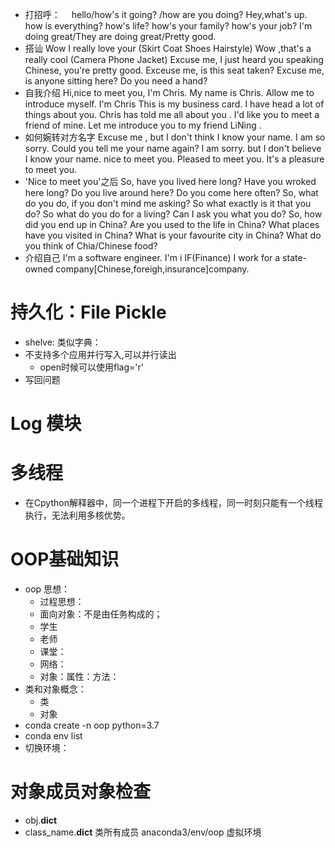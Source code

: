 
- 打招呼：　
hello/how's it going? /how are you doing? Hey,what's up.
how is everything? how's life? how's your family? how's your job?
I'm doing great/They are doing great/Pretty good.
- 搭讪
Wow I really love your (Skirt Coat Shoes Hairstyle)
Wow ,that's a really cool (Camera Phone Jacket)
Excuse me, I just heard you speaking Chinese, you're pretty good.
Exceuse me, is this seat taken?
Excuse me, is anyone sitting here?
Do you need a hand?
- 自我介绍
Hi,nice to meet you, I'm Chris.
My name is Chris.
Allow me to introduce myself. I'm Chris
This is my business card.
I have head a lot of things about you. 
Chris has told me all about you .
I'd like you to meet a friend of mine.
Let me introduce you to my friend LiNing .
- 如何婉转对方名字
Excuse me , but I don't think I know your name.
I am so sorry. Could you tell me your name again?
I am sorry. but I don't believe I know your name.
nice to meet you.
Pleased to meet you. 
It's a pleasure to meet you.
- 'Nice to meet you'之后
So, have you lived here long?
Have you wroked here long?
Do you live around here?
Do you come here often?
So, what do you do, if you don't mind me asking?
So what exactly is it that you do?
So  what do you do for a living?
Can I ask you what you do?
So, how did you end up in China?
Are you used to the life in China?
What places have you visited in China?
What is your favourite city in China?
What do you think of Chia/Chinese food?
- 介绍自己
I'm a software engineer.
I'm i IF(Finance)
I work for a state-owned company[Chinese,foreigh,insurance]company.


# 持久化：File Pickle
- shelve:  类似字典：
- 不支持多个应用并行写入,可以并行读出
    - open时候可以使用flag='r'
- 写回问题

# Log 模块
# 多线程
- 在Cpython解释器中，同一个进程下开启的多线程，同一时刻只能有一个线程执行，无法利用多核优势。
# OOP基础知识
- oop 思想：
    - 过程思想：
    - 面向对象：不是由任务构成的；
    - 学生
    - 老师
    - 课堂：
    - 网络：
    - 对象：属性：方法：
- 类和对象概念：
    - 类
    - 对象
- conda create -n oop python=3.7
- conda env list
- 切换环境：　
# 对象成员对象检查
- obj.__dict__
- class_name.__dict__ 类所有成员
anaconda3/env/oop  虚拟环境  
